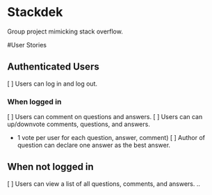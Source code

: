 # Stackdek
Group project mimicking stack overflow.


#User Stories

## Authenticated Users

[ ] Users can log in and log out.

### When logged in
[ ] Users can comment on questions and answers.
[ ] Users can can up/downvote comments, questions, and answers.
  * 1 vote per user for each question, answer, comment)
[ ] Author of question can declare one answer as the best answer.


## When not logged in
[ ] Users can view a list of all questions, comments, and answers.
..
